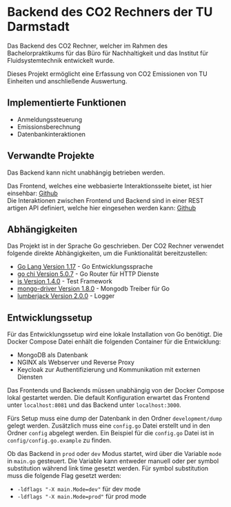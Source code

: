 # Backend des CO2 Rechners der TU Darmstadt

Das Backend des CO2 Rechner, welcher im Rahmen des Bachelorpraktikums für das Büro für Nachhaltigkeit und das Institut für Fluidsystemtechnik entwickelt wurde.

Dieses Projekt ermöglicht eine Erfassung von CO2 Emissionen von TU Einheiten und anschließende Auswertung.

## Implementierte Funktionen

- Anmeldungssteuerung
- Emissionsberechnung
- Datenbankinteraktionen

## Verwandte Projekte

Das Backend kann nicht unabhängig betrieben werden.

Das Frontend, welches eine webbasierte Interaktionsseite bietet, ist hier einsehbar: [Github](https://github.com/felix-marx/CO2-Rechner-TU-Darmstadt-Frontend)  
Die Interaktionen zwischen Frontend und Backend sind in einer REST artigen API definiert, welche hier eingesehen werden kann: [Github](https://github.com/Anhilly/CO2-Rechner-api)

## Abhängigkeiten

Das Projekt ist in der Sprache Go geschrieben.
Der CO2 Rechner verwendet folgende direkte Abhängigkeiten, um die Funktionalität bereitzustellen:

- [Go Lang Version 1.17](https://go.dev/) - Go Entwicklungssprache
- [go chi Version 5.0.7](https://github.com/go-chi/chi) - Go Router für HTTP Dienste
- [is Version 1.4.0](https://github.com/matryer/is) - Test Framework
- [mongo-driver Version 1.8.0](https://go.mongodb.org/mongo-driver) - Mongodb Treiber für Go
- [lumberjack Version 2.0.0](https://gopkg.in/natefinch/lumberjack.v2) - Logger

## Entwicklungssetup

Für das Entwicklungssetup wird eine lokale Installation von Go benötigt. Die Docker Compose Datei enhält die folgenden Container für die Entwicklung:
- MongoDB als Datenbank
- NGINX als Webserver und Reverse Proxy
- Keycloak zur Authentifizierung und Kommunikation mit externen Diensten

Das Frontends und Backends müssen unabhängig von der Docker Compose lokal gestartet werden. Die default Konfiguration erwartet das Frontend unter `localhost:8081` und das Backend unter `localhost:3000`.

Fürs Setup muss eine dump der Datenbank in den Ordner `development/dump` gelegt werden. Zusätzlich muss eine `config.go` Datei erstellt und in den Ordner `config` abgelegt werden. Ein Beispiel für die `config.go` Datei ist in `config/config.go.example` zu finden. 

Ob das Backend in `prod` oder `dev` Modus startet, wird über die Variable `mode` in `main.go` gesteuert. Die Variable kann entweder manuell oder per symbol substitution während link time gesetzt werden. 
Für symbol substitution muss die folgende Flag gesetzt werden:
- `-ldflags "-X main.Mode=dev"` für dev mode
- `-ldflags "-X main.Mode=prod"` für prod mode
